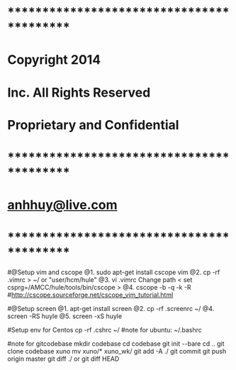 
# *****************************************
# Copyright  2014
# Inc. All Rights Reserved
# Proprietary and Confidential
# *****************************************
# <anhhuy@live.com>
# *****************************************

#@Setup vim and cscope
@1. sudo apt-get install cscope vim
@2. cp -rf .vimrc  > ~/ or "user/hcm/hule"
@3. vi .vimrc Change path < set csprg=/AMCC/hule/tools/bin/cscope >
@4. cscope -b -q -k -R
#http://cscope.sourceforge.net/cscope_vim_tutorial.html

#@Setup screen 
@1. apt-get install screen 
@2. cp -rf .screenrc ~/
@4. screen -RS huyle
@5. screen -xS huyle

#Setup env for Centos
cp -rf .cshrc ~/
#note for ubuntu: ~/.bashrc

#note for gitcodebase
mkdir codebase
cd codebase
git init --bare
cd ..
git clone codebase xuno
mv xuno/* xuno_wk/
git add -A ./
git commit
git push origin master
git diff ./   or  git diff HEAD


